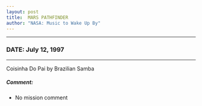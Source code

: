 ```yaml
---
layout: post
title:  MARS PATHFINDER
author: "NASA: Music to Wake Up By"
---
```


----
### DATE: July 12, 1997
----
Coisinha Do Pai by Brazilian Samba

##### Comment:
* No mission comment
